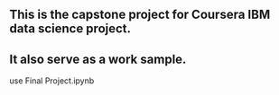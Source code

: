 ## This is the capstone project for Coursera IBM data science project. 
## It also serve as a work sample.
use Final Project.ipynb
